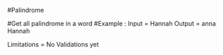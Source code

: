 #Palindrome

  #Get all palindrome in a word
  #Example :
          Input = Hannah
          Output = anna
                   Hannah
  
  
  Limitations = No Validations yet
